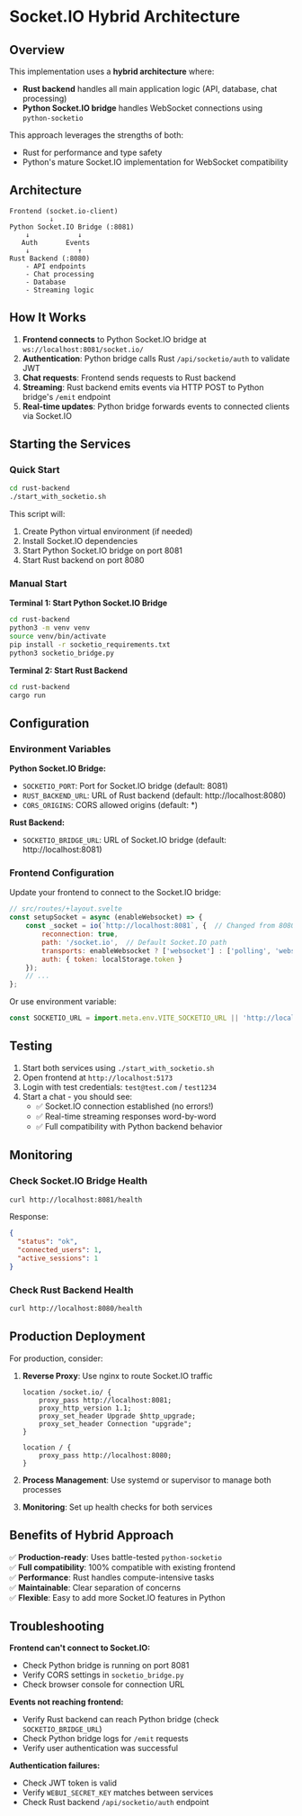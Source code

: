 # Socket.IO Hybrid Architecture

## Overview

This implementation uses a **hybrid architecture** where:
- **Rust backend** handles all main application logic (API, database, chat processing)
- **Python Socket.IO bridge** handles WebSocket connections using `python-socketio`

This approach leverages the strengths of both:
- Rust for performance and type safety
- Python's mature Socket.IO implementation for WebSocket compatibility

## Architecture

```
Frontend (socket.io-client)
          ↓
Python Socket.IO Bridge (:8081)
    ↓            ↓
   Auth       Events
    ↓            ↑
Rust Backend (:8080)
    - API endpoints
    - Chat processing
    - Database
    - Streaming logic
```

## How It Works

1. **Frontend connects** to Python Socket.IO bridge at `ws://localhost:8081/socket.io/`
2. **Authentication**: Python bridge calls Rust `/api/socketio/auth` to validate JWT
3. **Chat requests**: Frontend sends requests to Rust backend
4. **Streaming**: Rust backend emits events via HTTP POST to Python bridge's `/emit` endpoint
5. **Real-time updates**: Python bridge forwards events to connected clients via Socket.IO

## Starting the Services

### Quick Start
```bash
cd rust-backend
./start_with_socketio.sh
```

This script will:
1. Create Python virtual environment (if needed)
2. Install Socket.IO dependencies
3. Start Python Socket.IO bridge on port 8081
4. Start Rust backend on port 8080

### Manual Start

**Terminal 1: Start Python Socket.IO Bridge**
```bash
cd rust-backend
python3 -m venv venv
source venv/bin/activate
pip install -r socketio_requirements.txt
python3 socketio_bridge.py
```

**Terminal 2: Start Rust Backend**
```bash
cd rust-backend
cargo run
```

## Configuration

### Environment Variables

**Python Socket.IO Bridge:**
- `SOCKETIO_PORT`: Port for Socket.IO bridge (default: 8081)
- `RUST_BACKEND_URL`: URL of Rust backend (default: http://localhost:8080)
- `CORS_ORIGINS`: CORS allowed origins (default: *)

**Rust Backend:**
- `SOCKETIO_BRIDGE_URL`: URL of Socket.IO bridge (default: http://localhost:8081)

### Frontend Configuration

Update your frontend to connect to the Socket.IO bridge:

```javascript
// src/routes/+layout.svelte
const setupSocket = async (enableWebsocket) => {
    const _socket = io(`http://localhost:8081`, {  // Changed from 8080 to 8081
        reconnection: true,
        path: '/socket.io',  // Default Socket.IO path
        transports: enableWebsocket ? ['websocket'] : ['polling', 'websocket'],
        auth: { token: localStorage.token }
    });
    // ...
};
```

Or use environment variable:
```javascript
const SOCKETIO_URL = import.meta.env.VITE_SOCKETIO_URL || 'http://localhost:8081';
```

## Testing

1. Start both services using `./start_with_socketio.sh`
2. Open frontend at `http://localhost:5173`
3. Login with test credentials: `test@test.com` / `test1234`
4. Start a chat - you should see:
   - ✅ Socket.IO connection established (no errors!)
   - ✅ Real-time streaming responses word-by-word
   - ✅ Full compatibility with Python backend behavior

## Monitoring

### Check Socket.IO Bridge Health
```bash
curl http://localhost:8081/health
```

Response:
```json
{
  "status": "ok",
  "connected_users": 1,
  "active_sessions": 1
}
```

### Check Rust Backend Health
```bash
curl http://localhost:8080/health
```

## Production Deployment

For production, consider:

1. **Reverse Proxy**: Use nginx to route Socket.IO traffic
   ```nginx
   location /socket.io/ {
       proxy_pass http://localhost:8081;
       proxy_http_version 1.1;
       proxy_set_header Upgrade $http_upgrade;
       proxy_set_header Connection "upgrade";
   }
   
   location / {
       proxy_pass http://localhost:8080;
   }
   ```

2. **Process Management**: Use systemd or supervisor to manage both processes

3. **Monitoring**: Set up health checks for both services

## Benefits of Hybrid Approach

✅ **Production-ready**: Uses battle-tested `python-socketio`  
✅ **Full compatibility**: 100% compatible with existing frontend  
✅ **Performance**: Rust handles compute-intensive tasks  
✅ **Maintainable**: Clear separation of concerns  
✅ **Flexible**: Easy to add more Socket.IO features in Python  

## Troubleshooting

**Frontend can't connect to Socket.IO:**
- Check Python bridge is running on port 8081
- Verify CORS settings in `socketio_bridge.py`
- Check browser console for connection URL

**Events not reaching frontend:**
- Verify Rust backend can reach Python bridge (check `SOCKETIO_BRIDGE_URL`)
- Check Python bridge logs for `/emit` requests
- Verify user authentication was successful

**Authentication failures:**
- Check JWT token is valid
- Verify `WEBUI_SECRET_KEY` matches between services
- Check Rust backend `/api/socketio/auth` endpoint

